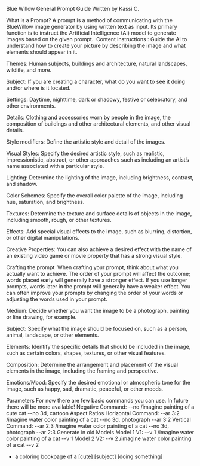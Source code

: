 Blue Willow General Prompt Guide
Written by
Kassi C.

What is a Prompt?
A prompt is a method of communicating with the BlueWillow image generator by using written text as input. Its primary function is to instruct the Artificial Intelligence (AI) model to generate images based on the given prompt. 
‍
Content instructions : Guide the AI to understand how to create your picture by describing the image and what elements should appear in it.

Themes: Human subjects, buildings and architecture, natural landscapes, wildlife, and more.

Subject: If you are creating a character, what do you want to see it doing and/or where is it located.

Settings: Daytime, nighttime, dark or shadowy, festive or celebratory, and other environments.

Details: Clothing and accessories worn by people in the image, the composition of buildings and other architectural elements, and other visual details.

Style modifiers: Define the artistic style and detail of the images.

Visual Styles: Specify the desired artistic style, such as realistic, impressionistic, abstract, or other approaches such as including an artist’s name associated with a particular style.

Lighting: Determine the lighting of the image, including brightness, contrast, and shadow.

Color Schemes: Specify the overall color palette of the image, including hue, saturation, and brightness.

Textures: Determine the texture and surface details of objects in the image, including smooth, rough, or other textures.

Effects: Add special visual effects to the image, such as blurring, distortion, or other digital manipulations. 

Creative Properties: You can also achieve a desired effect with the name of an existing video game or movie property that has a strong visual style. 
‍

Crafting the prompt ​
When crafting your prompt, think about what you actually want to achieve. The order of your prompt will affect the outcome; words placed early will generally have a stronger effect. If you use longer prompts, words later in the prompt will generally have a weaker effect. You can often improve your prompts by changing the order of your words or adjusting the words used in your prompt. 

Medium: Decide whether you want the image to be a photograph, painting or line drawing, for example. 

Subject: Specify what the image should be focused on, such as a person, animal, landscape, or other elements.

Elements: Identify the specific details that should be included in the image, such as certain colors, shapes, textures, or other visual features.

Composition: Determine the arrangement and placement of the visual elements in the image, including the framing and perspective.

Emotions/Mood: Specify the desired emotional or atmospheric tone for the image, such as happy, sad, dramatic, peaceful, or other moods.

Parameters
For now there are few basic commands you can use. In future there will be more available!
Negative Command: --no
/imagine painting of a cute cat --no 3d, cartoon
Aspect Ratios
 Horizontal Command: --ar 3:2
/imagine water color painting of a cat --no 3d, photograph --ar 3:2
Vertical Command: --ar 2:3
/imagine water color painting of a cat --no 3d, photograph --ar 2:3
Generate in old Models
Model 1 V1: --v 1
/imagine water color painting of a cat --v 1
Model 2 V2: --v 2
/imagine water color painting of a cat --v 2

- a coloring bookpage of a [cute] [subject] [doing something]